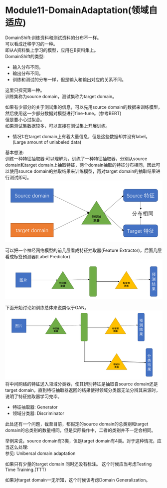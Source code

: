 # Module11-DomainAdaptation(领域自适应)
DomainShift:训练资料和测试资料的分布不一样。  
可以看成迁移学习的一种。  
即从A资料集上学习的模型，应用在B资料集上。  
DomainShift的类型:  
+ 输入分布不同。
+ 输出分布不同。 
+ 训练和测试的分布一样，但是输入和输出对应的关系不同。  

这里只探究第一种。  
训练集称为source domain，测试集称为target domain。  

如果有少部分的关于测试集的信息，可以先用source domain的数据来训练模型，然后使用这一少部分数据对模型进行fine-tune。(参考BERT)   
但是要小心过拟合。    
如果测试集数据较多，可以直接在测试集上开展训练。  

+ 情况1:在target domain上有着大量信息，但是这些数据却并没有label。(Large amount of unlabeled data)  

基本想法:  
训练一种特征抽取器:可以理解为，训练了一种特征抽取器，分别从source domain和target domain上抽取特征，两个domain抽取的特征分布相同，因此可以使用source domain的抽取结果来训练模型，再对target domain的抽取结果进行测试即可。  
![avatar](picture/1.png)   

可以把一个神经网络模型的前几层看成特征抽取器(Feature Extractor)，后面几层看成标签预测器(Label Predictor)  
![avatar](picture/2.png)    

下面开始讨论如训练总体来说类似于GAN。  
![avatar](picture/3.png)    
将中间网络的特征送入领域分类器，使其辨别特征是抽取自source domain还是target domain，直到特征抽取器返回的结果使得领域分类器无法分辨其来源时，说明了特征抽取器学习完毕。  
+ 特征抽取器: Generator  
+ 领域分类器: Discriminator  

此处还有一个问题，截至目前，都假定的source domain的总类别和target domain的总类别的数量相同，但是实际操作中，二者的类别并不一定会相同。  

举例来说，source domain有3类，但是target domain有4类。对于这种情况，应当这么处理:  
参见: Unibersal domain adaptation  

如果只有少量的target domain 同时还没有标注。 这个时候应当考虑Testing Time Training.(TTT)  

如果对target domain一无所知，这个时候该考虑Domain Generalization。  
